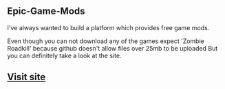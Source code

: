 ## Epic-Game-Mods
I've always wanted to build a platform which provides free game mods.

Even though you can not download any of the games expect 'Zombie Roadkill' because github doesn't allow files over 25mb to be uploaded But you can definitely take a look at the site.

## [Visit site](https://shimul0022.github.io/Epic-Game-Mods/)
